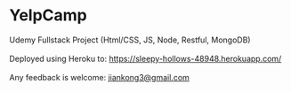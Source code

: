 # YelpCamp

Udemy Fullstack Project (Html/CSS, JS, Node, Restful, MongoDB)<br />
<br />
Deployed using Heroku to: https://sleepy-hollows-48948.herokuapp.com/<br />
<br />
Any feedback is welcome: jiankong3@gmail.com <br />
